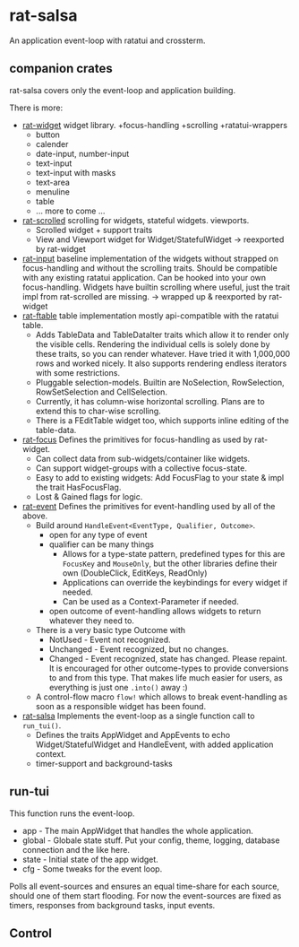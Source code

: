 # rat-salsa

An application event-loop with ratatui and crossterm.

## companion crates

rat-salsa covers only the event-loop and application building.

There is more:

* [rat-widget](https://docs.rs/rat-widget)
  widget library. +focus-handling +scrolling +ratatui-wrappers
    * button
    * calender
    * date-input, number-input
    * text-input
    * text-input with masks
    * text-area
    * menuline
    * table
    * ... more to come ...
* [rat-scrolled](https://docs.rs/rat-scrolled)
  scrolling for widgets, stateful widgets. viewports.
    * Scrolled widget + support traits
    * View and Viewport widget for Widget/StatefulWidget
      -> reexported by rat-widget
* [rat-input](https://docs.rs/rat-input)
  baseline implementation of the widgets without strapped on focus-handling
  and without the scrolling traits. Should be compatible with any existing
  ratatui application. Can be hooked into your own focus-handling.
  Widgets have builtin scrolling where useful, just the trait impl from
  rat-scrolled are missing.
  -> wrapped up & reexported by rat-widget
* [rat-ftable](https://docs.rs/rat-ftable)
  table implementation mostly api-compatible with the ratatui table.
    * Adds TableData and TableDataIter traits which allow it
      to render only the visible cells. Rendering the individual cells
      is solely done by these traits, so you can render whatever.
      Have tried it with 1,000,000 rows and worked nicely.
      It also supports rendering endless iterators with some restrictions.
    * Pluggable selection-models. Builtin are NoSelection, RowSelection,
      RowSetSelection and CellSelection.
    * Currently, it has column-wise horizontal scrolling. Plans are to
      extend this to char-wise scrolling.
    * There is a FEditTable widget too, which supports inline editing
      of the table-data.
* [rat-focus](https://docs.rs/rat-focus)
  Defines the primitives for focus-handling as used by rat-widget.
    * Can collect data from sub-widgets/container like widgets.
    * Can support widget-groups with a collective focus-state.
    * Easy to add to existing widgets: Add FocusFlag to your state
      & impl the trait HasFocusFlag.
    * Lost & Gained flags for logic.
* [rat-event](https://docs.rs/rat-event)
  Defines the primitives for event-handling used by all of the above.
    * Build around `HandleEvent<EventType, Qualifier, Outcome>`.
        * open for any type of event
        * qualifier can be many things
            * Allows for a type-state pattern, predefined types for this
              are `FocusKey` and `MouseOnly`, but the other libraries
              define their own (DoubleClick, EditKeys, ReadOnly)
            * Applications can override the keybindings for every
              widget if needed.
            * Can be used as a Context-Parameter if needed.
        * open outcome of event-handling allows widgets to return
          whatever they need to.
    * There is a very basic type Outcome with
        * NotUsed - Event not recognized.
        * Unchanged - Event recognized, but no changes.
        * Changed - Event recognized, state has changed. Please repaint.
          It is encouraged for other outcome-types to provide conversions
          to and from this type. That makes life much easier for users,
          as everything is just one `.into()` away :)
    * A control-flow macro `flow!` which allows to break event-handling
      as soon as a responsible widget has been found.
* [rat-salsa](https://docs.rs/rat-salsa)
  Implements the event-loop as a single function call to `run_tui()`.
    * Defines the traits AppWidget and AppEvents to echo Widget/StatefulWidget
      and HandleEvent, with added application context.
    * timer-support and background-tasks

## run-tui

This function runs the event-loop.

* app - The main AppWidget that handles the whole application.
* global - Globale state stuff. Put your config, theme, logging, database connection
  and the like here.
* state - Initial state of the app widget.
* cfg - Some tweaks for the event loop.

Polls all event-sources and ensures an equal time-share for each source,
should one of them start flooding. For now the event-sources are fixed
as timers, responses from background tasks, input events.

## Control

